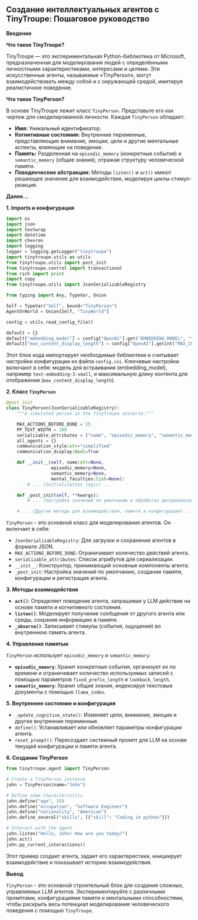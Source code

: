 ## Создание интеллектуальных агентов с TinyTroupe: Пошаговое руководство

**Введение**

**Что такое TinyTroupe?**

TinyTroupe — это экспериментальная Python-библиотека от Microsoft, предназначенная для моделирования людей с определёнными личностными характеристиками, интересами и целями. Эти искусственные агенты, называемые «TinyPerson», могут взаимодействовать между собой и с окружающей средой, имитируя реалистичное поведение.

**Что такое TinyPerson?**

В основе TinyTroupe лежит класс `TinyPerson`. Представьте его как чертеж для смоделированной личности. Каждая `TinyPerson` обладает:

*   **Имя:** Уникальный идентификатор.
*   **Когнитивные состояния:** Внутренние переменные, представляющие внимание, эмоции, цели и другие ментальные аспекты, влияющие на поведение.
*   **Память:** Разделенная на `episodic_memory` (конкретные события) и `semantic_memory` (общие знания), отражая структуру человеческой памяти.
*   **Поведенческие абстракции:** Методы `listen()` и `act()` имеют решающее значение для взаимодействия, моделируя циклы стимул-реакция.

**Далее...**

**1. Imports и конфигурация**

```python
import os
import json
import textwrap
import datetime
import chevron
import logging
logger = logging.getLogger("tinytroupe")
import tinytroupe.utils as utils
from tinytroupe.utils import post_init
from tinytroupe.control import transactional
from rich import print
import copy
from tinytroupe.utils import JsonSerializableRegistry

from typing import Any, TypeVar, Union

Self = TypeVar("Self", bound="TinyPerson")
AgentOrWorld = Union[Self, "TinyWorld"]

config = utils.read_config_file()

default = {}
default["embedding_model"] = config["OpenAI"].get("EMBEDDING_MODEL", "text-embedding-3-small")
default["max_content_display_length"] = config["OpenAI"].getint("MAX_CONTENT_DISPLAY_LENGTH", 1024)
```

Этот блок кода импортирует необходимые библиотеки и считывает настройки конфигурации из файла `config.ini`. Ключевые настройки включают в себя: модель для встраивания (embedding_model), например `text-embedding-3-small`, и максимальную длину контента для отображения (`max_content_display_length`).

**2. Класс `TinyPerson`**

```python
@post_init
class TinyPerson(JsonSerializableRegistry):
    """A simulated person in the TinyTroupe universe."""

    MAX_ACTIONS_BEFORE_DONE = 15
    PP_TEXT_WIDTH = 100
    serializable_attributes = ["name", "episodic_memory", "semantic_memory", "_mental_faculties", "_configuration"]
    all_agents = {}
    communication_style:str="simplified"
    communication_display:bool=True

    def __init__(self, name:str=None, 
                 episodic_memory=None,
                 semantic_memory=None,
                 mental_faculties:list=None):
        # ... (Initialization logic) ...

    def _post_init(self, **kwargs):
        # ... (Настройка значений по умолчанию и обработка десериализации) ...

    # ... (Другие методы для взаимодействия, памяти и конфигурации) ...
```

`TinyPerson` - это основной класс для моделирования агентов. Он включает в себя:
*   `JsonSerializableRegistry`: Для загрузки и сохранения агентов в формате JSON.
*   `MAX_ACTIONS_BEFORE_DONE`: Ограничивает количество действий агента.
*   `serializable_attributes`: Список атрибутов для сериализации.
*   `__init__`: Конструктор, принимающий основные компоненты агента.
*   `_post_init`: Настройка значений по умолчанию, создание памяти, конфигурации и регистрация агента.

**3. Методы взаимодействия**

*   **`act()`**: Определяет поведение агента, запрашивая у LLM действие на основе памяти и когнитивного состояния.
*   **`listen()`**:  Моделирует получение сообщения от другого агента или среды, сохраняя информацию в памяти.
*   **`_observe()`**:  Записывает стимулы (события, ощущения) во внутреннюю память агента.

**4. Управление памятью**

`TinyPerson` использует `episodic_memory` и `semantic_memory`:
*   **`episodic_memory`**: Хранит конкретные события, организует их по времени и ограничивает количество используемых записей с помощью параметров `fixed_prefix_length` и `lookback_length`.
*   **`semantic_memory`**: Хранит общие знания, индексируя текстовые документы с помощью `llama_index`.

**5. Внутреннее состояние и конфигурация**

*   `_update_cognitive_state()`: Изменяет цели, внимание, эмоции и другие внутренние переменные.
*   `define()`: Устанавливает или обновляет параметры конфигурации агента.
*   `reset_prompt()`: Пересоздает системный промпт для LLM на основе текущей конфигурации и памяти агента.

**6. Создание TinyPerson**

```python
from tinytroupe.agent import TinyPerson

# Create a TinyPerson instance
john = TinyPerson(name="John")

# Define some characteristics
john.define("age", 35)
john.define("occupation", "Software Engineer")
john.define("nationality", "American")
john.define_several("skills", [{"skill": "Coding in python"}])

# Interact with the agent
john.listen("Hello, John! How are you today?")
john.act()
john.pp_current_interactions()
```

Этот пример создает агента, задает его характеристики, инициирует взаимодействие и показывает историю взаимодействия.

**Вывод**

`TinyPerson` - это основной строительный блок для создания сложных, управляемых LLM агентов.  Экспериментируйте с различными промптами, конфигурациями памяти и ментальными способностями, чтобы раскрыть весь потенциал моделирования человеческого поведения с помощью `TinyTroupe`.
